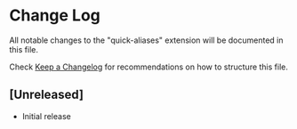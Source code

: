 # Change Log

All notable changes to the "quick-aliases" extension will be documented in this file.

Check [Keep a Changelog](http://keepachangelog.com/) for recommendations on how to structure this file.

## [Unreleased]

- Initial release